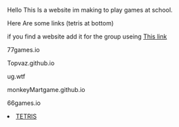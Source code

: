 <html>
<p>Hello This Is a website im making to play games at school.<p>
<p>Here Are some links (tetris at bottom)
  <p>if you find a website add it for the group useing <a href=https://forms.gle/JccyUyFiAXwpWvadA> This link<a/></p>
<p>77games.io
<p>Topvaz.github.io
<p>ug.wtf
<p>monkeyMartgame.github.io
<p>66games.io
<p><li class="masthead__menu-item">
          <a href="Games/tetris.html">TETRIS</a>
        </li>

